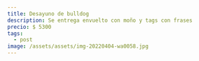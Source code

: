 ```yaml
---
title: Desayuno de bulldog
description: Se entrega envuelto con moño y tags con frases
precio: $ 5300
tags:
  - post
image: /assets/assets/img-20220404-wa0058.jpg
---
```


